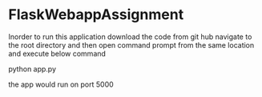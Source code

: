 # FlaskWebappAssignment
Inorder to run this application download the code from git hub navigate to the root directory and then open command prompt from the same location and execute below command 

python app.py

the app would run on port 5000


